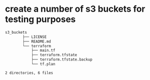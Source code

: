 # create a number of s3 buckets for testing purposes

```bash
s3_buckets
        ├── LICENSE
        ├── README.md
        └── terraform
            ├── main.tf
            ├── terraform.tfstate
            ├── terraform.tfstate.backup
            └── tf.plan

2 directories, 6 files
```